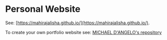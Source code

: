 # Personal Website

See: [https://mahirajalisha.github.io/](https://mahirajalisha.github.io/).

To create your own portfolio website see: [MICHAEL D'ANGELO's repository](https://github.com/mldangelo/personal-site)
